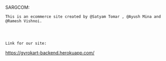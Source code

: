 SARGCOM:
    
    This is an ecommerce site created by @Satyam Tomar , @Ayush Mina and @Ramesh Vishnoi.
    
    
    
    
    Link for our site:
 https://gyrokart-backend.herokuapp.com/   
 
 
